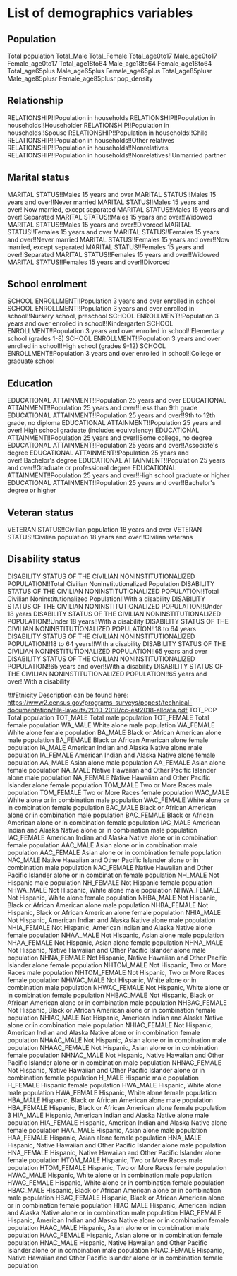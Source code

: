 # List of demographics variables
## Population
Total population 
Total_Male 
Total_Female 
Total_age0to17 
Male_age0to17 
Female_age0to17 
Total_age18to64 
Male_age18to64 
Female_age18to64 
Total_age65plus 
Male_age65plus 
Female_age65plus 
Total_age85plusr 
Male_age85plusr 
Female_age85plusr 
pop_density 


## Relationship
RELATIONSHIP!!Population in households
RELATIONSHIP!!Population in households!!Householder
RELATIONSHIP!!Population in households!!Spouse
RELATIONSHIP!!Population in households!!Child
RELATIONSHIP!!Population in households!!Other relatives
RELATIONSHIP!!Population in households!!Nonrelatives
RELATIONSHIP!!Population in households!!Nonrelatives!!Unmarried partner

## Marital status
MARITAL STATUS!!Males 15 years and over
MARITAL STATUS!!Males 15 years and over!!Never married
MARITAL STATUS!!Males 15 years and over!!Now married, except separated
MARITAL STATUS!!Males 15 years and over!!Separated
MARITAL STATUS!!Males 15 years and over!!Widowed
MARITAL STATUS!!Males 15 years and over!!Divorced
MARITAL STATUS!!Females 15 years and over
MARITAL STATUS!!Females 15 years and over!!Never married
MARITAL STATUS!!Females 15 years and over!!Now married, except separated
MARITAL STATUS!!Females 15 years and over!!Separated
MARITAL STATUS!!Females 15 years and over!!Widowed
MARITAL STATUS!!Females 15 years and over!!Divorced

## School enrolment
SCHOOL ENROLLMENT!!Population 3 years and over enrolled in school
SCHOOL ENROLLMENT!!Population 3 years and over enrolled in school!!Nursery school, preschool
SCHOOL ENROLLMENT!!Population 3 years and over enrolled in school!!Kindergarten
SCHOOL ENROLLMENT!!Population 3 years and over enrolled in school!!Elementary school (grades 1-8)
SCHOOL ENROLLMENT!!Population 3 years and over enrolled in school!!High school (grades 9-12)
SCHOOL ENROLLMENT!!Population 3 years and over enrolled in school!!College or graduate school

## Education
EDUCATIONAL ATTAINMENT!!Population 25 years and over
EDUCATIONAL ATTAINMENT!!Population 25 years and over!!Less than 9th grade
EDUCATIONAL ATTAINMENT!!Population 25 years and over!!9th to 12th grade, no diploma
EDUCATIONAL ATTAINMENT!!Population 25 years and over!!High school graduate (includes equivalency)
EDUCATIONAL ATTAINMENT!!Population 25 years and over!!Some college, no degree
EDUCATIONAL ATTAINMENT!!Population 25 years and over!!Associate's degree
EDUCATIONAL ATTAINMENT!!Population 25 years and over!!Bachelor's degree
EDUCATIONAL ATTAINMENT!!Population 25 years and over!!Graduate or professional degree
EDUCATIONAL ATTAINMENT!!Population 25 years and over!!High school graduate or higher
EDUCATIONAL ATTAINMENT!!Population 25 years and over!!Bachelor's degree or higher

## Veteran status
VETERAN STATUS!!Civilian population 18 years and over
VETERAN STATUS!!Civilian population 18 years and over!!Civilian veterans

## Disability status 
DISABILITY STATUS OF THE CIVILIAN NONINSTITUTIONALIZED POPULATION!!Total Civilian Noninstitutionalized Population
DISABILITY STATUS OF THE CIVILIAN NONINSTITUTIONALIZED POPULATION!!Total Civilian Noninstitutionalized Population!!With a disability
DISABILITY STATUS OF THE CIVILIAN NONINSTITUTIONALIZED POPULATION!!Under 18 years
DISABILITY STATUS OF THE CIVILIAN NONINSTITUTIONALIZED POPULATION!!Under 18 years!!With a disability
DISABILITY STATUS OF THE CIVILIAN NONINSTITUTIONALIZED POPULATION!!18 to 64 years
DISABILITY STATUS OF THE CIVILIAN NONINSTITUTIONALIZED POPULATION!!18 to 64 years!!With a disability
DISABILITY STATUS OF THE CIVILIAN NONINSTITUTIONALIZED POPULATION!!65 years and over
DISABILITY STATUS OF THE CIVILIAN NONINSTITUTIONALIZED POPULATION!!65 years and over!!With a disability
DISABILITY STATUS OF THE CIVILIAN NONINSTITUTIONALIZED POPULATION!!65 years and over!!With a disability

##Etnicity
Description  can be found here: https://www2.census.gov/programs-surveys/popest/technical-documentation/file-layouts/2010-2018/cc-est2018-alldata.pdf
TOT_POP Total population
TOT_MALE Total male population
TOT_FEMALE Total female population
WA_MALE White alone male population
WA_FEMALE White alone female population
BA_MALE Black or African American alone male population
BA_FEMALE Black or African American alone female population
IA_MALE American Indian and Alaska Native alone male population
IA_FEMALE American Indian and Alaska Native alone female population
AA_MALE Asian alone male population
AA_FEMALE Asian alone female population
NA_MALE Native Hawaiian and Other Pacific Islander alone male population
NA_FEMALE Native Hawaiian and Other Pacific Islander alone female
population
TOM_MALE Two or More Races male population
TOM_FEMALE Two or More Races female population
WAC_MALE White alone or in combination male population
WAC_FEMALE White alone or in combination female population
BAC_MALE Black or African American alone or in combination male
population
BAC_FEMALE Black or African American alone or in combination female
population
IAC_MALE American Indian and Alaska Native alone or in combination male
population
IAC_FEMALE American Indian and Alaska Native alone or in combination
female population
AAC_MALE Asian alone or in combination male population
AAC_FEMALE Asian alone or in combination female population
NAC_MALE Native Hawaiian and Other Pacific Islander alone or in
combination male population
NAC_FEMALE Native Hawaiian and Other Pacific Islander alone or in
combination female population
NH_MALE Not Hispanic male population
NH_FEMALE Not Hispanic female population
NHWA_MALE Not Hispanic, White alone male population
NHWA_FEMALE Not Hispanic, White alone female population
NHBA_MALE Not Hispanic, Black or African American alone male population
NHBA_FEMALE Not Hispanic, Black or African American alone female population
NHIA_MALE Not Hispanic, American Indian and Alaska Native alone male
population
NHIA_FEMALE Not Hispanic, American Indian and Alaska Native alone female
population
NHAA_MALE Not Hispanic, Asian alone male population
NHAA_FEMALE Not Hispanic, Asian alone female population
NHNA_MALE Not Hispanic, Native Hawaiian and Other Pacific Islander alone
male population
NHNA_FEMALE Not Hispanic, Native Hawaiian and Other Pacific Islander alone
female population
NHTOM_MALE Not Hispanic, Two or More Races male population
NHTOM_FEMALE Not Hispanic, Two or More Races female population
NHWAC_MALE Not Hispanic, White alone or in combination male population
NHWAC_FEMALE Not Hispanic, White alone or in combination female population
NHBAC_MALE Not Hispanic, Black or African American alone or in combination
male population
NHBAC_FEMALE Not Hispanic, Black or African American alone or in combination
female population
NHIAC_MALE Not Hispanic, American Indian and Alaska Native alone or in
combination male population
NHIAC_FEMALE Not Hispanic, American Indian and Alaska Native alone or in
combination female population
NHAAC_MALE Not Hispanic, Asian alone or in combination male population
NHAAC_FEMALE Not Hispanic, Asian alone or in combination female population
NHNAC_MALE Not Hispanic, Native Hawaiian and Other Pacific Islander alone or
in combination male population
NHNAC_FEMALE Not Hispanic, Native Hawaiian and Other Pacific Islander alone or
in combination female population
H_MALE Hispanic male population
H_FEMALE Hispanic female population
HWA_MALE Hispanic, White alone male population
HWA_FEMALE Hispanic, White alone female population
HBA_MALE Hispanic, Black or African American alone male population
HBA_FEMALE Hispanic, Black or African American alone female population
3
HIA_MALE Hispanic, American Indian and Alaska Native alone male
population
HIA_FEMALE Hispanic, American Indian and Alaska Native alone female
population
HAA_MALE Hispanic, Asian alone male population
HAA_FEMALE Hispanic, Asian alone female population
HNA_MALE Hispanic, Native Hawaiian and Other Pacific Islander alone male
population
HNA_FEMALE Hispanic, Native Hawaiian and Other Pacific Islander alone female
population
HTOM_MALE Hispanic, Two or More Races male population
HTOM_FEMALE Hispanic, Two or More Races female population
HWAC_MALE Hispanic, White alone or in combination male population
HWAC_FEMALE Hispanic, White alone or in combination female population
HBAC_MALE Hispanic, Black or African American alone or in combination male
population
HBAC_FEMALE Hispanic, Black or African American alone or in combination
female population
HIAC_MALE Hispanic, American Indian and Alaska Native alone or in
combination male population
HIAC_FEMALE Hispanic, American Indian and Alaska Native alone or in
combination female population
HAAC_MALE Hispanic, Asian alone or in combination male population
HAAC_FEMALE Hispanic, Asian alone or in combination female population
HNAC_MALE Hispanic, Native Hawaiian and Other Pacific Islander alone or in
combination male population
HNAC_FEMALE Hispanic, Native Hawaiian and Other Pacific Islander alone or in
combination female population
